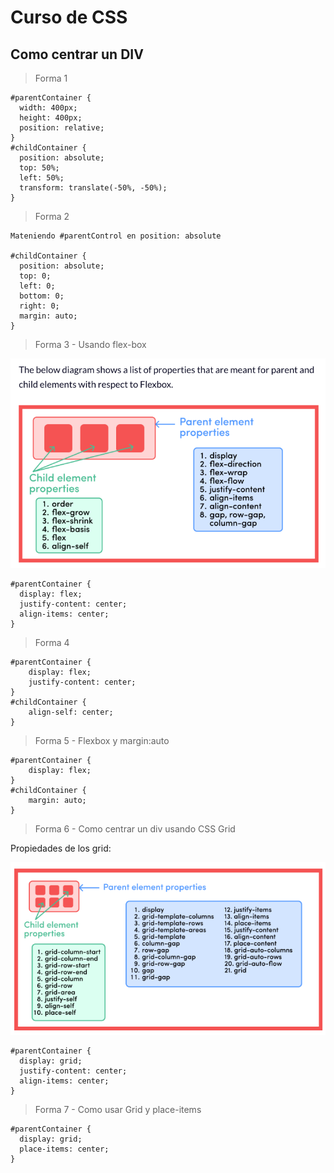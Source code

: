 # Curso de CSS

## Como centrar un DIV

> Forma 1

```tsx
#parentContainer {
  width: 400px;
  height: 400px;
  position: relative;
}
#childContainer {
  position: absolute;
  top: 50%;
  left: 50%;
  transform: translate(-50%, -50%);
}
```
> Forma 2
```tsx
Mateniendo #parentControl en position: absolute

#childContainer {
  position: absolute;
  top: 0;
  left: 0;
  bottom: 0;
  right: 0;
  margin: auto;
}
```
> Forma 3 - Usando flex-box

![alt](./images/diagram.png)

```tsx
#parentContainer {
  display: flex;
  justify-content: center;
  align-items: center;
}
```
> Forma 4
```tsx
#parentContainer {
    display: flex;
    justify-content: center;
}
#childContainer {
    align-self: center;
}
```
> Forma 5 - Flexbox y margin:auto

```tsx
#parentContainer {
    display: flex;
}
#childContainer {
    margin: auto;
}
```
> Forma 6 - Como centrar un div usando CSS Grid

Propiedades de los grid:

![alt](./images/grid.png)

```tsx
#parentContainer {
  display: grid;
  justify-content: center;
  align-items: center;
}
```
> Forma 7 - Como usar Grid y place-items

```tsx
#parentContainer {
  display: grid;
  place-items: center;
}
```


